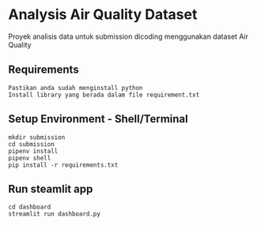 # Analysis Air Quality Dataset
Proyek analisis data untuk submission dicoding menggunakan dataset Air Quality

## Requirements
```
Pastikan anda sudah menginstall python
Install library yang berada dalam file requirement.txt
```

## Setup Environment - Shell/Terminal
```
mkdir submission
cd submission
pipenv install
pipenv shell
pip install -r requirements.txt
```

## Run steamlit app
```
cd dashboard
streamlit run dashboard.py
```
